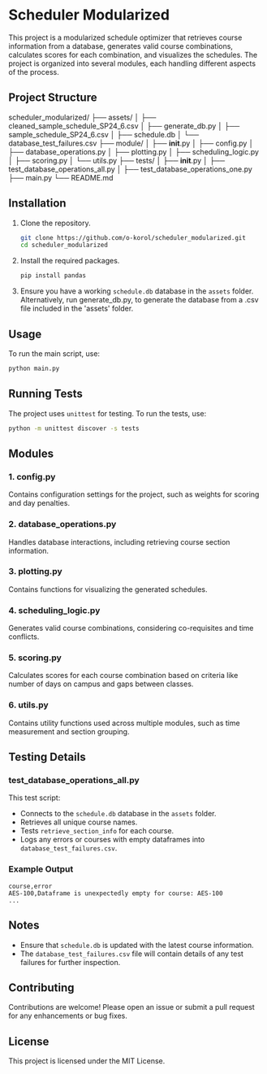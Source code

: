 # Scheduler Modularized

This project is a modularized schedule optimizer that retrieves course information from a database, generates valid course combinations, calculates scores for each combination, and visualizes the schedules. The project is organized into several modules, each handling different aspects of the process.

## Project Structure


scheduler_modularized/
├── assets/
│   ├── cleaned_sample_schedule_SP24_6.csv
│   ├── generate_db.py
│   ├── sample_schedule_SP24_6.csv
│   ├── schedule.db
│   └── database_test_failures.csv
├── module/
│   ├── __init__.py
│   ├── config.py
│   ├── database_operations.py
│   ├── plotting.py
│   ├── scheduling_logic.py
│   ├── scoring.py
│   └── utils.py
├── tests/
│   ├── __init__.py
│   ├── test_database_operations_all.py
│   ├── test_database_operations_one.py
├── main.py
└── README.md

## Installation

1. Clone the repository.
   ```sh
   git clone https://github.com/o-korol/scheduler_modularized.git
   cd scheduler_modularized
   ```

2. Install the required packages.
   ```sh
   pip install pandas
   ```

3. Ensure you have a working `schedule.db` database in the `assets` folder.  Alternatively, run generate_db.py, to generate the database from a .csv file included in the 'assets' folder.

## Usage

To run the main script, use:
```sh
python main.py
```

## Running Tests

The project uses `unittest` for testing. To run the tests, use:
```sh
python -m unittest discover -s tests
```

## Modules

### 1. config.py
Contains configuration settings for the project, such as weights for scoring and day penalties.

### 2. database_operations.py
Handles database interactions, including retrieving course section information.

### 3. plotting.py
Contains functions for visualizing the generated schedules.

### 4. scheduling_logic.py
Generates valid course combinations, considering co-requisites and time conflicts.

### 5. scoring.py
Calculates scores for each course combination based on criteria like number of days on campus and gaps between classes.

### 6. utils.py
Contains utility functions used across multiple modules, such as time measurement and section grouping.

## Testing Details

### test_database_operations_all.py

This test script:
- Connects to the `schedule.db` database in the `assets` folder.
- Retrieves all unique course names.
- Tests `retrieve_section_info` for each course.
- Logs any errors or courses with empty dataframes into `database_test_failures.csv`.

### Example Output

```
course,error
AES-100,Dataframe is unexpectedly empty for course: AES-100
...
```

## Notes

- Ensure that `schedule.db` is updated with the latest course information.
- The `database_test_failures.csv` file will contain details of any test failures for further inspection.

## Contributing

Contributions are welcome! Please open an issue or submit a pull request for any enhancements or bug fixes.

## License

This project is licensed under the MIT License.
